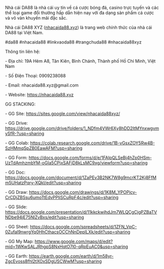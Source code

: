 <p>Nhà cái DA88 là nhà cái uy tín về cá cược bóng đá, casino trực tuyến và các thể loại game đổi thưởng hấp dẫn hiện nay với đa dạng sản phẩm cá cược và vô vàn khuyến mãi đặc sắc.<p>
<p>Nhà cái DA88 XYZ (<a href="https://nhacaida88.xyz">nhacaida88.xyz</a>) là trang web chính thức của nhà cái DA88 tại Việt Nam.<p>
<p>#da88 #nhacaida88 #linkvaoda88 #trangchuda88 #nhacaida88xyz<p>
<p>Thông tin liên hệ:<p>
<p>- Địa chỉ: 19A Hẻm A8, Tân Kiên, Bình Chánh, Thành phố Hồ Chí Minh, Việt Nam<p>
<p>- Số Điện Thoại: 0909238088<p>
<p>- Email: nhacaida88.xyz@gmail.com<p>
<p>- Website: <a href="https://nhacaida88.xyz">https://nhacaida88.xyz</a><p>
<p>GG STACKING:<p>
<p>- GG Site: <a href="https://sites.google.com/view/nhacaida88xyz/">https://sites.google.com/view/nhacaida88xyz/</a><p>
<p>- GG Drive: <a href="https://drive.google.com/drive/folders/1_NDfm4VWr6Xy8hDD2ItMYnxwgvmySfR-?usp=sharing">https://drive.google.com/drive/folders/1_NDfm4VWr6Xy8hDD2ItMYnxwgvmySfR-?usp=sharing</a><p>
<p>- GG Colab: <a href="https://colab.research.google.com/drive/1B-vGsxZOY5Rw4B-SzHMmqSpZB0EawAFM?usp=sharing">https://colab.research.google.com/drive/1B-vGsxZOY5Rw4B-SzHMmqSpZB0EawAFM?usp=sharing</a><p>
<p>- GG Form: <a href="https://docs.google.com/forms/d/e/1FAIpQLSeBj4hZp0HSm-UzTdAmhzmbYM-oGIa5CPjxSAFjD8kLsMC9xg/viewform?usp=sharing">https://docs.google.com/forms/d/e/1FAIpQLSeBj4hZp0HSm-UzTdAmhzmbYM-oGIa5CPjxSAFjD8kLsMC9xg/viewform?usp=sharing</a><p>
<p>- GG Doc: <a href="https://docs.google.com/document/d/1ZaPEv3B2NK7W8g9mcrKT2Kj8FfMm5UHatzPqry-XQkI/edit?usp=sharing">https://docs.google.com/document/d/1ZaPEv3B2NK7W8g9mcrKT2Kj8FfMm5UHatzPqry-XQkI/edit?usp=sharing</a><p>
<p>- GG Draw: <a href="https://docs.google.com/drawings/d/1K8M_YPOPicv-CrCDjZBSsu6umoTtEdvPPliSCuRpF4c/edit?usp=sharing">https://docs.google.com/drawings/d/1K8M_YPOPicv-CrCDjZBSsu6umoTtEdvPPliSCuRpF4c/edit?usp=sharing</a><p>
<p>- GG Slide: <a href="https://docs.google.com/presentation/d/11kkckwjhdJm7WLQCgCjgPZBaTVNDbe94jE75NlZvBxs/edit?usp=sharing">https://docs.google.com/presentation/d/11kkckwjhdJm7WLQCgCjgPZBaTVNDbe94jE75NlZvBxs/edit?usp=sharing</a><p>
<p>- GG Sheet: <a href="https://docs.google.com/spreadsheets/d/1ZFN_VpC-0Zufal9nwrgYq0HhCthacsOCChNnDepILXk/edit?usp=sharing">https://docs.google.com/spreadsheets/d/1ZFN_VpC-0Zufal9nwrgYq0HhCthacsOCChNnDepILXk/edit?usp=sharing</a><p>
<p>- GG My Map: <a href="https://www.google.com/maps/d/edit?mid=1WKwSALJRhgpS8NxHqtO7l0-qRpEuAC0&usp=sharing">https://www.google.com/maps/d/edit?mid=1WKwSALJRhgpS8NxHqtO7l0-qRpEuAC0&usp=sharing</a><p>
<p>- GG Earth: <a href="https://earth.google.com/earth/d/1m58yr-ZgcEvoss8fhl2tXOxSDgUSCWwM?usp=sharing">https://earth.google.com/earth/d/1m58yr-ZgcEvoss8fhl2tXOxSDgUSCWwM?usp=sharing</a><p>